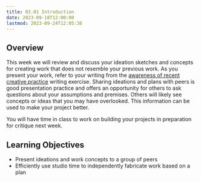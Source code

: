 ```yaml
---
title: 03.01 Introduction
date: 2023-09-18T12:00:00
lastmod: 2023-09-24T12:05:36
---
```


## Overview

This week we will review and discuss your ideation sketches and concepts for creating work that does not resemble your previous work. As you present your work, refer to your writing from the [awareness of recent creative practice](../02-recent-studio-work-analysis/02-02-awareness-of-recent-creative-practice.md) writing exercise. Sharing ideations and plans with peers is good presentation practice and offers an opportunity for others to ask questions about your assumptions and premises. Others will likely see concepts or ideas that you may have overlooked. This information can be used to make your project better.

You will have time in class to work on building your projects in preparation for critique next week.

## Learning Objectives

- Present ideations and work concepts to a group of peers
- Efficiently use studio time to independently fabricate work based on a plan
